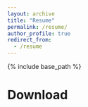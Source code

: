 ```yaml
---
layout: archive
title: "Resume"
permalink: /resume/
author_profile: true
redirect_from:
  - /resume
---
```


{% include base_path %}

Download
======
